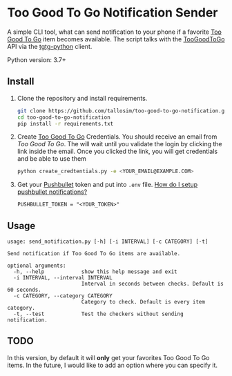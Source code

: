 # Too Good To Go Notification Sender

A simple CLI tool, what can send notification to your phone if a favorite [Too Good To Go](https://toogoodtogo.com/) item becomes available.
The script talks with the [TooGoodToGo](https://toogoodtogo.com/) API via the [tgtg-python](https://github.com/ahivert/tgtg-python) client.

Python version: 3.7+

## Install

1. Clone the repository and install requirements.

    ```bash
    git clone https://github.com/tallosim/too-good-to-go-notification.git
    cd too-good-to-go-notification
    pip install -r requirements.txt
    ```

2. Create [Too Good To Go](https://toogoodtogo.com/) Credentials.
    You should receive an email from *Too Good To Go*. The will wait until you validate the login by clicking the link inside the email.
    Once you clicked the link, you will get credentials and be able to use them

    ```bash
    python create_credtentials.py -e <YOUR_EMAIL@EXAMPLE.COM>
    ```

3. Get your [Pushbullet](https://www.pushbullet.com/) token and put into `.env` file.
    [How do I setup pushbullet notifications?](https://myspool.com/content/how-do-i-setup-pushbullet-notifications)
  
    ```env
    PUSHBULLET_TOKEN = "<YOUR_TOKEN>"
    ```

## Usage

```text
usage: send_notification.py [-h] [-i INTERVAL] [-c CATEGORY] [-t]

Send notification if Too Good To Go items are available.

optional arguments:
  -h, --help            show this help message and exit
  -i INTERVAL, --interval INTERVAL
                        Interval in seconds between checks. Default is 60 seconds.
  -c CATEGORY, --category CATEGORY
                        Category to check. Default is every item category.
  -t, --test            Test the checkers without sending notification.
```

## TODO

In this version, by default it will **only** get your favorites Too Good To Go items. In the future, I would like to add an option where you can specify it.
